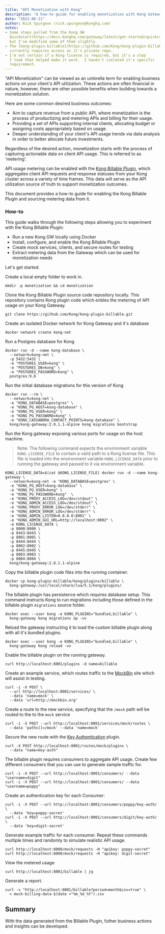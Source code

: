 ```yaml
---
title: "API Monetization with Kong"
description: "A how-to guide for enabling monetization with Kong Gateway"
date: "2022-06-21"
author: Rick Spurgeon (rick.spurgeon@konghq.com)
notes:
- Some steps pulled from the Kong GW 
  Quickstart(https://docs.konghq.com/gateway/latest/get-started/quickstart/)
  but I've modified some of them slightly 
- The [kong-plugin-billable](https://github.com/Kong/kong-plugin-billable) 
  currently requires access as it's private repo.
- I'm not certain if a Kong license is required, but it's a step 
  I took that helped make it work.  I haven't isolated it's specific 
  requirement.
---
```


"API Monetization" can be viewed as an umbrella term for enabling business 
actions on your client's API utilization. These actions are often financial 
in nature, however, there are other possible benefits when building towards a 
monetization solution.

Here are some common desired business outcomes:

* Aim to capture revenue from a public API, where monetization is the 
process of productizing and metering APIs and billing for their usage.
* Providing a set of APIs supporting internal clients, allocating 
budget or assigning costs appropriately based on usage.
* Deeper understanding of your client's API usage trends 
via data analysis in order to better allocate future investments.

Regardless of the desired action, monetization starts with the process of 
capturing actionable data on client API usage. This is referred to as 
'metering'. 

API usage metering can be enabled with the 
[Kong Billable Plugin](https://github.com/Kong/kong-plugin-billable), which 
aggregates client API requests and response statuses from your Kong
cluster across a variety of time frames. This data will serve as the 
API utilization source of truth to support monetization outcomes.

This document provides a how-to guide for enabling the Kong Billable Plugin 
and sourcing metering data from it.

### How-to

This guide walks through the following steps allowing you to experiment 
with the Kong Billable Plugin:
* Run a new Kong GW locally using Docker
* Install, configure, and enable the Kong Billable Plugin
* Create mock services, clients, and secure routes for testing
* Extract metering data from the Gateway which can be used for monetization 
needs 

Let's get started.

Create a local empty folder to work in.
```
mkdir -p monetization && cd monetization
```

Clone the Kong Billable Plugin source code repository locally. This 
repository contains Kong plugin code which enbles the metering of 
API usage on your Kong Gateway.
```
git clone https://github.com/Kong/kong-plugin-billable.git
```

Create an isolated Docker network for Kong Gateway and it's database
```
docker network create kong-net
```

Run a Postgres database for Kong 
```
docker run -d --name kong-database \
  --network=kong-net \
  -p 5432:5432 \
  -e "POSTGRES_USER=kong" \
  -e "POSTGRES_DB=kong" \
  -e "POSTGRES_PASSWORD=kong" \
  postgres:9.6
``` 

Run the initial database migrations for this version of Kong 
```
docker run --rm \
  --network=kong-net \
  -e "KONG_DATABASE=postgres" \
  -e "KONG_PG_HOST=kong-database" \
  -e "KONG_PG_USER=kong" \
  -e "KONG_PG_PASSWORD=kong" \
  -e "KONG_CASSANDRA_CONTACT_POINTS=kong-database" \
  kong/kong-gateway:2.8.1.1-alpine kong migrations bootstrap
```

Run the Kong gateway exposing various ports for usage on the host machine. 

> Note: The following command expects the environment variable 
> `KONG_LICENSE_FILE` to contain a valid path to a Kong license file. 
> This file is loaded into the environment variable `KONG_LICENSE_DATA` 
> prior to running the gateway and passed to it via environment variable.
```
KONG_LICENSE_DATA=$(cat $KONG_LICENSE_FILE) docker run -d --name kong-gateway \
  --network=kong-net -e "KONG_DATABASE=postgres" \
  -e "KONG_PG_HOST=kong-database" \
  -e "KONG_PG_USER=kong" \
  -e "KONG_PG_PASSWORD=kong"  \
  -e "KONG_PROXY_ACCESS_LOG=/dev/stdout" \
  -e "KONG_ADMIN_ACCESS_LOG=/dev/stdout" \
  -e "KONG_PROXY_ERROR_LOG=/dev/stderr" \
  -e "KONG_ADMIN_ERROR_LOG=/dev/stderr" \
  -e "KONG_ADMIN_LISTEN=0.0.0.0:8001" \
  -e "KONG_ADMIN_GUI_URL=http://localhost:8002" \
  -e KONG_LICENSE_DATA \
  -p 8000:8000 \
  -p 8443:8443 \
  -p 8001:8001 \
  -p 8444:8444 \
  -p 8002:8002 \
  -p 8445:8445 \
  -p 8003:8003 \
  -p 8004:8004 \
  kong/kong-gateway:2.8.1.1-alpine
```

Copy the billable plugin code files into the running container.
```
docker cp kong-plugin-billable/kong/plugins/billable \
  kong-gateway:/usr/local/share/lua/5.1/kong/plugins/
```

The billable plugin has persistence which requires database setup. This 
command instructs Kong to run migrations including those defined in the 
billable plugin `migrations` source folder.
```
docker exec --user kong -e KONG_PLUGINS="bundled,billable" \
  kong-gateway kong migrations up -vv
```

Reload the gateway instructing it to load the custom billable plugin along 
with all it's bundled plugins.
```
docker exec --user kong -e KONG_PLUGINS="bundled,billable" \
  kong-gateway kong reload -vv
```

Enable the billable plugin on the running gateway.
```
curl http://localhost:8001/plugins -d name=billable
```

Create an example service, which routes traffic to the 
[MockBin](https://mockbin.org/) site which will assist in testing. 
```
curl -i -X POST \
  --url http://localhost:8001/services/ \
  --data 'name=mock' \
  --data 'url=http://mockbin.org'
```

Create a route to the new service, specifying that the `/mock` path will 
be routed to the to the `mock` service
```
curl -i -X POST --url http://localhost:8001/services/mock/routes \
  --data 'paths[]=/mock' --data 'name=mock'
```

Secure the new route with the 
[Key Authentication](https://docs.konghq.com/hub/kong-inc/key-auth/) plugin.
```
curl -X POST http://localhost:8001/routes/mock/plugins \
  --data "name=key-auth"
```

The billable plugin requires consumers to aggregate API usage. Create few 
different consumers that you can use to generate sample traffic for.
```
curl -i -X POST --url http://localhost:8001/consumers/ --data "username=digit" 
curl -i -X POST --url http://localhost:8001/consumers/ --data "username=poppy" 
```

Create an authentication key for each Consumer:
```
curl -i -X POST --url http://localhost:8001/consumers/poppy/key-auth/ \ 
  --data 'key=poppy-secret'
curl -i -X POST --url http://localhost:8001/consumers/digit/key-auth/ \
  --data 'key=digit-secret'
```

Generate example traffic for each consumer. Repeat these commands multiple 
times and randomly to simulate realistic API usage.
```
curl http://localhost:8000/mock/requests -H "apikey: poppy-secret"
curl http://localhost:8000/mock/requests -H "apikey: digit-secret"
```

View the metered usage 
```
curl http://localhost:8001/billable | jq
```

Generate a report.
```
curl -s "http://localhost:8001/billable?period=month&csv=true" \
  > mock-billing-data-$(date +"%m_%d_%Y").csv
```

## Summary

With the data generated from the Billable Plugin, futher business actions 
and insights can be developed. 


